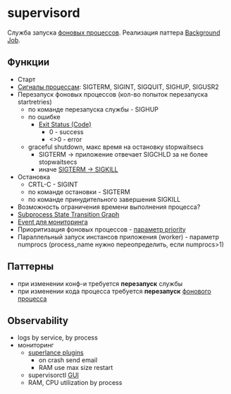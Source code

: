 # supervisord

Служба запуска [фоновых процессов](http://supervisord.org/introduction.html).
Реализация паттера [Background Job](../../arch/pattern/development/background.job.md).

## Функции

- Старт
- [Сигналы процессам](http://supervisord.org/running.html#signals): SIGTERM, SIGINT, SIGQUIT, SIGHUP, SIGUSR2
- Перезапуск фоновых процессов (кол-во попыток перезапуска startretries)
	- по команде перезапуска службы - SIGHUP
	- по ошибке
		- [Exit Status (Code)](https://blog.programster.org/supervisor-stop-subprocesses-entering-fatal-state)
			- 0 - success
			- <>0 - error
	- graceful shutdown, макс время на остановку stopwaitsecs
		- SIGTERM -> приложение отвечает SIGCHLD за не более stopwaitsecs
		- иначе [SIGTERM -> SIGKILL](https://medium.com/naukri-engineering/using-supervisor-to-manage-processes-in-linux-98ae4894e9c7)
- Остановка
	- CRTL-C - SIGINT
	- по команде остановки - SIGTERM
	- по команде принудительного завершения SIGKILL
- Возможность ограничения времени выполнения процесса?
- [Subprocess State Transition Graph](http://supervisord.org/subprocess.html#id4)
- [Event для мониторинга](http://supervisord.org/events.html#event-types)
- Приоритизация фоновых процессов - [параметр priority](http://supervisord.org/configuration.html#program-x-section-settings)
- Параллельный запуск инстансов приложения (worker) - параметр numprocs (process_name нужно переопределить, если numprocs>1)

## Паттерны

- при изменении конф-и требуется __перезапуск__ службы
- при изменении кода процесса требуется __перезапуск__ [фонового процесса](https://blog-programmista.ru/post/75-php-kak-sozdat-programmu-demon-na-php-daemon.html)

## Observability

- logs by service, by process
- мониторинг
	- [superlance plugins](https://github.com/Supervisor/superlance/blob/main/docs/index.rst)
		- on crash send email
		- RAM use max size restart
	- supervisorctl [GUI](https://pro-prof.com/forums/topic/supervisord-инструмент-для-контроля-запущенны)
	- RAM, CPU utilization by process
